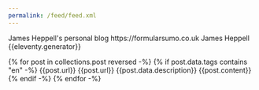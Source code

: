 ```yaml
---
permalink: /feed/feed.xml
---
```

<?xml version="1.0" encoding="UTF-8"?>
<rss version="2.0">
    <channel>
        <title>FormularSumo</title>
        <subtitle>James Heppell's personal blog</subtitle>
        <link href="https://formularsumo.co.uk/feed/feed.xml" rel="self" type="application/rss+xml"/>
        <link href="https://formularsumo.co.uk/blog/"/>
        <id>https://formularsumo.co.uk</id>
        <author>
            <name>James Heppell</name>
        </author>
        <generator>{{eleventy.generator}}</generator>
        
{% for post in collections.post reversed -%}
    {% if post.data.tags contains "en" -%}
        <item>
            <title>{{post.data.title}}</title>
            <link>{{post.url}}</link>
            <id>{{post.url}}</id>
            <description>{{post.data.description}}</description>
            <content type="html">{{post.content}}</content>
        </item>
    {% endif -%}
{% endfor -%}
    </channel>
</rss>
